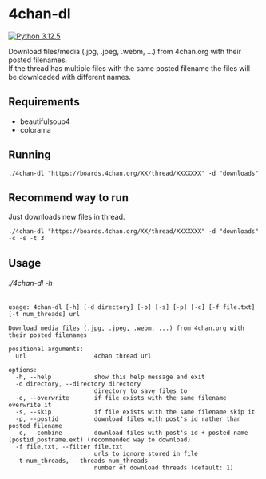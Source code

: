 # 4chan-dl

[![Python 3.12.5](https://img.shields.io/badge/Python-3.12.5-yellow.svg)](http://www.python.org/download/)

Download files/media (.jpg, .jpeg, .webm, ...) from 4chan.org with their posted filenames.
<br>
If the thread has multiple files with the same posted filename the files will be downloaded with different names.

## Requirements
* beautifulsoup4
* colorama

## Running
```
./4chan-dl "https://boards.4chan.org/XX/thread/XXXXXXX" -d "downloads"
```

## Recommend way to run
Just downloads new files in thread.
```
./4chan-dl "https://boards.4chan.org/XX/thread/XXXXXXX" -d "downloads" -c -s -t 3
```

## Usage
###### ./4chan-dl -h
```
usage: 4chan-dl [-h] [-d directory] [-o] [-s] [-p] [-c] [-f file.txt] [-t num_threads] url

Download media files (.jpg, .jpeg, .webm, ...) from 4chan.org with their posted filenames

positional arguments:
  url                   4chan thread url

options:
  -h, --help            show this help message and exit
  -d directory, --directory directory
                        directory to save files to
  -o, --overwrite       if file exists with the same filename overwrite it
  -s, --skip            if file exists with the same filename skip it
  -p, --postid          download files with post's id rather than posted filename
  -c, --combine         download files with post's id + posted name (postid_postname.ext) (recommended way to download)
  -f file.txt, --filter file.txt
                        urls to ignore stored in file
  -t num_threads, --threads num_threads
                        number of download threads (default: 1)
```
